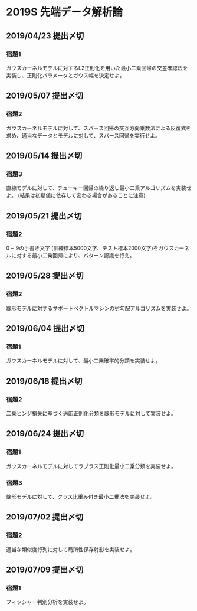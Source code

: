 # 2019S 先端データ解析論

## 2019/04/23 提出〆切

### 宿題1
ガウスカーネルモデルに対するL2正則化を用いた最小二乗回帰の交差確認法を実装し、正則化パラメータとガウス幅を決定せよ。

## 2019/05/07 提出〆切

### 宿題2
ガウスカーネルモデルに対して、スパース回帰の交互方向乗数法による反復式を求め、適当なデータとモデルに対して、スパース回帰を実行せよ。

## 2019/05/14 提出〆切

### 宿題3
直線モデルに対して、テューキー回帰の繰り返し最小二乗アルゴリズムを実装せよ。 (結果は初期値に依存して変わる場合があることに注意)

## 2019/05/21 提出〆切

### 宿題2
0 ~ 9の手書き文字 (訓練標本5000文字、テスト標本2000文字)をガウスカーネルに対する最小二乗回帰により、パターン認識を行え。

## 2019/05/28 提出〆切

### 宿題2
線形モデルに対するサポートベクトルマシンの劣勾配アルゴリズムを実装せよ。

## 2019/06/04 提出〆切

### 宿題1
ガウスカーネルモデルに対して、最小二乗確率的分類を実装せよ。

## 2019/06/18 提出〆切

### 宿題2
二乗ヒンジ損失に基づく適応正則化分類を線形モデルに対して実装せよ。

## 2019/06/24 提出〆切

### 宿題1
ガウスカーネルモデルに対してラプラス正則化最小二乗分類を実装せよ。

### 宿題3
線形モデルに対して、クラス比重み付き最小二乗法を実装せよ。

## 2019/07/02 提出〆切

### 宿題2
適当な類似度行列に対して局所性保存射影を実装せよ。

## 2019/07/09 提出〆切

### 宿題1
フィッシャー判別分析を実装せよ。
